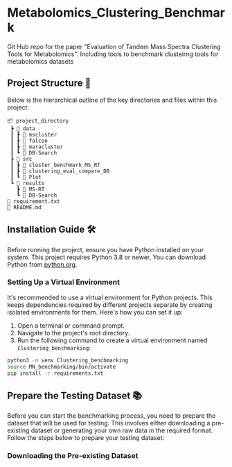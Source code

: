 # Metabolomics_Clustering_Benchmark
Git Hub repo for the paper "Evaluation of Tandem Mass Spectra Clustering Tools for Metabolomics". Including tools to benchmark clusteirng tools for metabolomics datasets

## Project Structure 📂

Below is the hierarchical outline of the key directories and files within this project:

```plaintext
📦 project_directory
 ┣ 📂 data
 ┃ ┣ 📂 mscluster
 ┃ ┣ 📂 falcon
 ┃ ┣ 📂 maracluster
 ┃ ┗ 📂 DB-Search
 ┣ 📂 src
 ┃ ┣ 📂 cluster_benchmark_MS_RT
 ┃ ┣ 📂 clustering_eval_compare_DB
 ┃ ┗ 📂 Plot
 ┗ 📂 results
   ┣ 📂 MS-RT
   ┗ 📂 DB-Search
📜 requirement.txt
📜 README.md
```

## Installation Guide 🛠️

Before running the project, ensure you have Python installed on your system. This project requires Python 3.8 or newer. You can download Python from [python.org](https://www.python.org/downloads/).

### Setting Up a Virtual Environment

It's recommended to use a virtual environment for Python projects. This keeps dependencies required by different projects separate by creating isolated environments for them. Here's how you can set it up:

1. Open a terminal or command prompt.
2. Navigate to the project's root directory.
3. Run the following command to create a virtual environment named `Clustering_benchmarking`:

```bash
python3 -m venv Clustering_benchmarking
source MN_benchmarking/bin/activate
pip install -r requirements.txt
```

## Prepare the Testing Dataset 📚

Before you can start the benchmarking process, you need to prepare the dataset that will be used for testing. This involves either downloading a pre-existing dataset or generating your own raw data in the required format. Follow the steps below to prepare your testing dataset:

### Downloading the Pre-existing Dataset